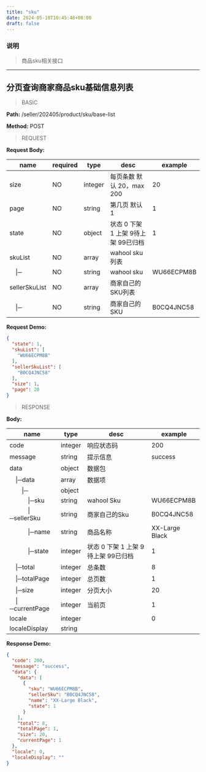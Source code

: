 ```yaml
---
title: "sku"
date: 2024-05-10T10:45:48+08:00
draft: false
---
```


### 说明
>商品sku相关接口



---
## 分页查询商家商品sku基础信息列表

> BASIC

**Path:** /seller/202405/product/sku/base-list

**Method:** POST

> REQUEST


**Request Body:**

| name                | required | type    | desc                    | example    |
|---------------------|----------|---------|-------------------------|------------|
| size                | NO       | integer | 每页条数 默认 20，max 200      | 20         |
| page                | NO       | string  | 第几页 默认 1                | 1          |
| state               | NO       | object  | 状态 0 下架 1 上架 9待上架 99已归档 | 1          |
| skuList             | NO       | array   | wahool sku列表            |
| &ensp;&ensp;&#124;─ | NO       | string  | wahool sku              | WU66ECPM8B |
| sellerSkuList       | NO       | array   | 商家自己的SKU列表              |
| &ensp;&ensp;&#124;─ | NO       | string  | 商家自己的SKU                | B0CQ4JNC58 |

**Request Demo:**

```json
{
  "state": 1,
  "skuList": [
    "WU66ECPM8B"
  ],
  "sellerSkuList": [
    "B0CQ4JNC58"
  ],
  "size": 1,
  "page": 20
}
```

> RESPONSE

**Body:**

| name                                                 | type    | desc                    | example        |
|------------------------------------------------------|---------|-------------------------|----------------|
| code                                                 | integer | 响应状态码                   | 200            |
| message                                              | string  | 提示信息                    | success        |
| data                                                 | object  | 数据包                     |                |
| &ensp;&ensp;&#124;─data                              | array   | 数据项                     |                |
| &ensp;&ensp;&ensp;&ensp;&#124;─                      | object  |                         |                |
| &ensp;&ensp;&ensp;&ensp;&ensp;&ensp;&#124;─sku       | string  | wahool Sku              | WU66ECPM8B     |
| &ensp;&ensp;&ensp;&ensp;&ensp;&ensp;&#124;─sellerSku | string  | 商家自己的Sku                | B0CQ4JNC58     |
| &ensp;&ensp;&ensp;&ensp;&ensp;&ensp;&#124;─name      | string  | 商品名称                    | XX-Large Black |
| &ensp;&ensp;&ensp;&ensp;&ensp;&ensp;&#124;─state     | integer | 状态 0 下架 1 上架 9待上架 99已归档 | 1              |
| &ensp;&ensp;&#124;─total                             | integer | 总条数                     | 8              |
| &ensp;&ensp;&#124;─totalPage                         | integer | 总页数                     | 1              |
| &ensp;&ensp;&#124;─size                              | integer | 分页大小                    | 20             |
| &ensp;&ensp;&#124;─currentPage                       | integer | 当前页                     | 1              |
| locale                                               | integer |                         | 0              |
| localeDisplay                                        | string  |                         |                |

**Response Demo:**

```json
{
  "code": 200,
  "message": "success",
  "data": {
    "data": [
      {
        "sku": "WU66ECPM8B",
        "sellerSku": "B0CQ4JNC58",
        "name": "XX-Large Black",
        "state": 1
      }
    ],
    "total": 8,
    "totalPage": 1,
    "size": 20,
    "currentPage": 1
  },
  "locale": 0,
  "localeDisplay": ""
}
```



